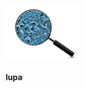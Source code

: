 <img src="https://github.com/auraoupa/lupa/blob/master/lupa-files/lupa-logo.jpg" width="200">

## lupa
